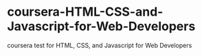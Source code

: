 # coursera-HTML-CSS-and-Javascript-for-Web-Developers
coursera test for HTML, CSS, and Javascript for Web Developers
